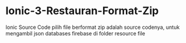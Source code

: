 # Ionic-3-Restauran-Format-Zip
Ionic Source Code pilih file berformat zip adalah source codenya, untuk mengambil json databases firebase di folder resource file
